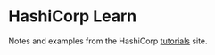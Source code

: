 # HashiCorp Learn
 Notes and examples from the HashiCorp [tutorials](https://learn.hashicorp.com/) site.
